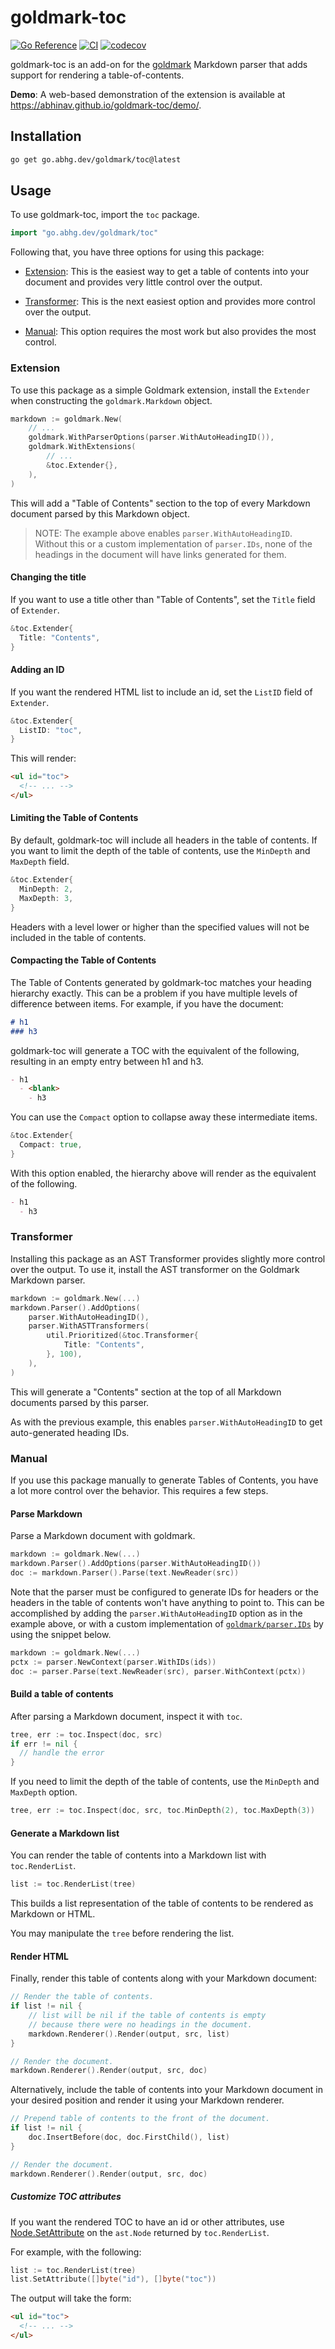 # goldmark-toc

[![Go Reference](https://pkg.go.dev/badge/go.abhg.dev/goldmark/toc.svg)](https://pkg.go.dev/go.abhg.dev/goldmark/toc)
[![CI](https://github.com/abhinav/goldmark-toc/actions/workflows/ci.yml/badge.svg)](https://github.com/abhinav/goldmark-toc/actions/workflows/ci.yml)
[![codecov](https://codecov.io/gh/abhinav/goldmark-toc/branch/main/graph/badge.svg?token=OLXTVHEIOG)](https://codecov.io/gh/abhinav/goldmark-toc)

goldmark-toc is an add-on for the [goldmark] Markdown parser that adds support
for rendering a table-of-contents.

  [goldmark]: http://github.com/yuin/goldmark

**Demo**:
A web-based demonstration of the extension is available at
<https://abhinav.github.io/goldmark-toc/demo/>.

## Installation

```bash
go get go.abhg.dev/goldmark/toc@latest
```

## Usage

To use goldmark-toc, import the `toc` package.

```go
import "go.abhg.dev/goldmark/toc"
```

Following that, you have three options for using this package:

- [Extension][]: This is the easiest way to get a table of contents into your
  document and provides very little control over the output.
- [Transformer][]: This is the next easiest option and provides more control
  over the output.
- [Manual][]: This option requires the most work but also provides the most
  control.

  [Extension]: #extension
  [Transformer]: #transformer
  [Manual]: #manual

### Extension

To use this package as a simple Goldmark extension, install the `Extender`
when constructing the `goldmark.Markdown` object.

```go
markdown := goldmark.New(
    // ...
    goldmark.WithParserOptions(parser.WithAutoHeadingID()),
    goldmark.WithExtensions(
        // ...
        &toc.Extender{},
    ),
)
```

This will add a "Table of Contents" section to the top of every Markdown
document parsed by this Markdown object.

> NOTE: The example above enables `parser.WithAutoHeadingID`. Without this or
> a custom implementation of `parser.IDs`, none of the headings in the
> document will have links generated for them.

#### Changing the title

If you want to use a title other than "Table of Contents",
set the `Title` field of `Extender`.

```go
&toc.Extender{
  Title: "Contents",
}
```

#### Adding an ID

If you want the rendered HTML list to include an id,
set the `ListID` field of `Extender`.

```go
&toc.Extender{
  ListID: "toc",
}
```

This will render:

```html
<ul id="toc">
  <!-- ... -->
</ul>
```

#### Limiting the Table of Contents

By default, goldmark-toc will include all headers in the table of contents.
If you want to limit the depth of the table of contents,
use the `MinDepth` and `MaxDepth` field.

```go
&toc.Extender{
  MinDepth: 2,
  MaxDepth: 3,
}
```

Headers with a level lower or higher than the specified values
will not be included in the table of contents.

#### Compacting the Table of Contents

The Table of Contents generated by goldmark-toc matches your heading hierarchy
exactly.
This can be a problem if you have multiple levels of difference between items.
For example, if you have the document:

```markdown
# h1
### h3
```

goldmark-toc will generate a TOC with the equivalent of the following,
resulting in an empty entry between h1 and h3.

```markdown
- h1
  - <blank>
    - h3
```

You can use the `Compact` option to collapse away these intermediate items.

```go
&toc.Extender{
  Compact: true,
}
```

With this option enabled, the hierarchy above
will render as the equivalent of the following.

```markdown
- h1
  - h3
```

### Transformer

Installing this package as an AST Transformer provides slightly more control
over the output.
To use it, install the AST transformer on the Goldmark Markdown parser.

```go
markdown := goldmark.New(...)
markdown.Parser().AddOptions(
    parser.WithAutoHeadingID(),
    parser.WithASTTransformers(
        util.Prioritized(&toc.Transformer{
            Title: "Contents",
        }, 100),
    ),
)
```

This will generate a "Contents" section at the top of all Markdown documents
parsed by this parser.

As with the previous example, this enables `parser.WithAutoHeadingID` to get
auto-generated heading IDs.

### Manual

If you use this package manually to generate Tables of Contents, you have a
lot more control over the behavior. This requires a few steps.

#### Parse Markdown

Parse a Markdown document with goldmark.

```go
markdown := goldmark.New(...)
markdown.Parser().AddOptions(parser.WithAutoHeadingID())
doc := markdown.Parser().Parse(text.NewReader(src))
```

Note that the parser must be configured to generate IDs for headers or the
headers in the table of contents won't have anything to point to. This can be
accomplished by adding the `parser.WithAutoHeadingID` option as in the example
above, or with a custom implementation of [`goldmark/parser.IDs`] by using the
snippet below.

  [`goldmark/parser.IDs`]: https://pkg.go.dev/github.com/yuin/goldmark/parser#IDs

```go
markdown := goldmark.New(...)
pctx := parser.NewContext(parser.WithIDs(ids))
doc := parser.Parse(text.NewReader(src), parser.WithContext(pctx))
```

#### Build a table of contents

After parsing a Markdown document, inspect it with `toc`.

```go
tree, err := toc.Inspect(doc, src)
if err != nil {
  // handle the error
}
```

If you need to limit the depth of the table of contents,
use the `MinDepth` and `MaxDepth` option.

```go
tree, err := toc.Inspect(doc, src, toc.MinDepth(2), toc.MaxDepth(3))
```

#### Generate a Markdown list

You can render the table of contents into a Markdown list with
`toc.RenderList`.

```go
list := toc.RenderList(tree)
```

This builds a list representation of the table of contents to be rendered as
Markdown or HTML.

You may manipulate the `tree` before rendering the list.

#### Render HTML

Finally, render this table of contents along with your Markdown document:

```go
// Render the table of contents.
if list != nil {
    // list will be nil if the table of contents is empty
    // because there were no headings in the document.
    markdown.Renderer().Render(output, src, list)
}

// Render the document.
markdown.Renderer().Render(output, src, doc)
```

Alternatively, include the table of contents into your Markdown document in
your desired position and render it using your Markdown renderer.

```go
// Prepend table of contents to the front of the document.
if list != nil {
    doc.InsertBefore(doc, doc.FirstChild(), list)
}

// Render the document.
markdown.Renderer().Render(output, src, doc)
```

##### Customize TOC attributes

If you want the rendered TOC to have an id or other attributes,
use [Node.SetAttribute](https://pkg.go.dev/github.com/yuin/goldmark/ast#Node.SetAttribute)
on the `ast.Node` returned by `toc.RenderList`.

For example, with the following:

```go
list := toc.RenderList(tree)
list.SetAttribute([]byte("id"), []byte("toc"))
```

The output will take the form:

```html
<ul id="toc">
  <!-- ... -->
</ul>
```
